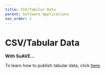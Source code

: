 ```yaml
---
title: CSV/Tabular Data
parent: Software Applications
nav_order: 1
---
```


# CSV/Tabular Data

**With SuAVE...**

To learn how to publish tabular data, click [here](https://suave-ucsd.github.io/SuAVE-Documentation/Upload_Dataset.html).
